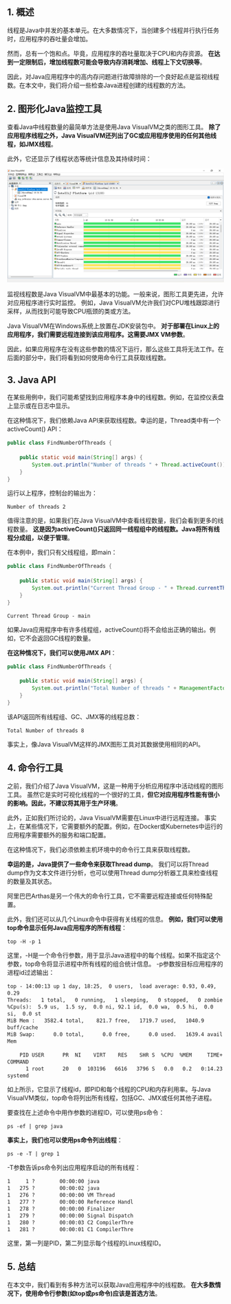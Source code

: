 ## 1. 概述

线程是Java中并发的基本单元。在大多数情况下，当创建多个线程并行执行任务时，应用程序的吞吐量会增加。

然而，总有一个饱和点。毕竟，应用程序的吞吐量取决于CPU和内存资源。
**在达到一定限制后，增加线程数可能会导致内存消耗增加、线程上下文切换等**。

因此，对Java应用程序中的高内存问题进行故障排除的一个良好起点是监视线程数。在本文中，我们将介绍一些检查Java进程创建的线程数的方法。

## 2. 图形化Java监控工具

查看Java中线程数量的最简单方法是使用Java VisualVM之类的图形工具。
**除了应用程序线程之外，Java VisualVM还列出了GC或应用程序使用的任何其他线程，如JMX线程**。

此外，它还显示了线程状态等统计信息及其持续时间：

<img src="../assets/img.png">

监视线程数是Java VisualVM中最基本的功能。一般来说，图形工具更先进，允许对应用程序进行实时监控。
例如，Java VisualVM允许我们对CPU堆栈跟踪进行采样，从而找到可能导致CPU瓶颈的类或方法。

Java VisualVM在Windows系统上放置在JDK安装包中。
**对于部署在Linux上的应用程序，我们需要远程连接到该应用程序。这需要JMX VM参数**。

因此，如果应用程序在没有这些参数的情况下运行，那么这些工具将无法工作。在后面的部分中，我们将看到如何使用命令行工具获取线程数。

## 3. Java API

在某些用例中，我们可能希望找到应用程序本身中的线程数。例如，在监控仪表盘上显示或在日志中显示。

在这种情况下，我们依赖Java API来获取线程数。幸运的是，Thread类中有一个activeCount() API：

```java
public class FindNumberOfThreads {

    public static void main(String[] args) {
        System.out.println("Number of threads " + Thread.activeCount());
    }
}
```

运行以上程序，控制台的输出为：

```text
Number of threads 2
```

值得注意的是，如果我们在Java VisualVM中查看线程数量，我们会看到更多的线程数量。
**这是因为activeCount()只返回同一线程组中的线程数。Java将所有线程分成组，以便于管理**。

在本例中，我们只有父线程组，即main：

```java
public class FindNumberOfThreads {

    public static void main(String[] args) {
        System.out.println("Current Thread Group - " + Thread.currentThread().getThreadGroup().getName());
    }
}
```

```text
Current Thread Group - main
```

如果Java应用程序中有许多线程组，activeCount()将不会给出正确的输出。例如，它不会返回GC线程的数量。

**在这种情况下，我们可以使用JMX API**：

```java
public class FindNumberOfThreads {

    public static void main(String[] args) {
        System.out.println("Total Number of threads " + ManagementFactory.getThreadMXBean().getThreadCount());
    }
}
```

该API返回所有线程组、GC、JMX等的线程总数：

```text
Total Number of threads 8
```

事实上，像Java VisualVM这样的JMX图形工具对其数据使用相同的API。

## 4. 命令行工具

之前，我们介绍了Java VisualVM，这是一种用于分析应用程序中活动线程的图形工具。
虽然它是实时可视化线程的一个很好的工具，**但它对应用程序性能有很小的影响。因此，不建议将其用于生产环境**。

此外，正如我们所讨论的，Java VisualVM需要在Linux中进行远程连接。
事实上，在某些情况下，它需要额外的配置。例如，在Docker或Kubernetes中运行的应用程序需要额外的服务和端口配置。

在这种情况下，我们必须依赖主机环境中的命令行工具来获取线程数。

**幸运的是，Java提供了一些命令来获取Thread dump**。
我们可以将Thread dump作为文本文件进行分析，也可以使用Thread dump分析器工具来检查线程的数量及其状态。

阿里巴巴Arthas是另一个伟大的命令行工具，它不需要远程连接或任何特殊配置。

此外，我们还可以从几个Linux命令中获得有关线程的信息。
**例如，我们可以使用top命令显示任何Java应用程序的所有线程**：

```shell
top -H -p 1
```

这里，-H是一个命令行参数，用于显示Java进程中的每个线程。如果不指定这个参数，top命令将显示进程中所有线程的组合统计信息。
-p参数按目标应用程序的进程id过滤输出：

```text
top - 14:00:13 up 1 day, 18:25,  0 users,  load average: 0.93, 0.49, 0.29
Threads:   1 total,   0 running,   1 sleeping,   0 stopped,   0 zombie
%Cpu(s):  5.9 us,  1.5 sy,  0.0 ni, 92.1 id,  0.0 wa,  0.5 hi,  0.0 si,  0.0 st
MiB Mem :   3582.4 total,    821.7 free,   1719.7 used,   1040.9 buff/cache
MiB Swap:      0.0 total,      0.0 free,      0.0 used.   1639.4 avail Mem 

    PID USER      PR  NI    VIRT    RES    SHR S  %CPU  %MEM     TIME+ COMMAND                                 
      1 root      20   0  103196   6616   3796 S   0.0   0.2   0:14.23 systemd
```

如上所示，它显示了线程id，即PID和每个线程的CPU和内存利用率。与Java VisualVM类似，top命令将列出所有线程，包括GC、JMX或任何其他子进程。

要查找在上述命令中用作参数的进程ID，可以使用ps命令：

```shell
ps -ef | grep java
```

**事实上，我们也可以使用ps命令列出线程**：

```shell
ps -e -T | grep 1
```

-T参数告诉ps命令列出应用程序启动的所有线程：

```text
1     1 ?        00:00:00 java
1   275 ?        00:00:02 java
1   276 ?        00:00:00 VM Thread
1   277 ?        00:00:00 Reference Handl
1   278 ?        00:00:00 Finalizer
1   279 ?        00:00:00 Signal Dispatch
1   280 ?        00:00:03 C2 CompilerThre
1   281 ?        00:00:01 C1 CompilerThre
```

这里，第一列是PID，第二列显示每个线程的Linux线程ID。

## 5. 总结

在本文中，我们看到有多种方法可以获取Java应用程序中的线程数。
**在大多数情况下，使用命令行参数(如top或ps命令)应该是首选方法**。